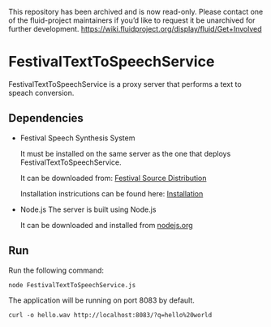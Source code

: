 This repository has been archived and is now read-only. Please contact one of the fluid-project maintainers if you’d like to request it be unarchived for further development. 
https://wiki.fluidproject.org/display/fluid/Get+Involved

FestivalTextToSpeechService
==============

FestivalTextToSpeechService is a proxy server that performs a text to speach
conversion.

Dependencies
------------

* Festival Speech Synthesis System

    It must be installed on the same server as the one that deploys
    FestivalTextToSpeechService.

    It can be downloaded from: [Festival Source Distribution](http://www.cstr.ed.ac.uk/projects/festival/download.html)

    Installation instricutions can be found here: [Installation](http://festvox.org/docs/manual-1.4.3/festival_6.html#SEC12)

* Node.js
    The server is built using Node.js

    It can be downloaded and installed from [nodejs.org](http://nodejs.org/)

Run
---

Run the following command:

    node FestivalTextToSpeechService.js

The application will be running on port 8083 by default.

    curl -o hello.wav http://localhost:8083/?q=hello%20world
